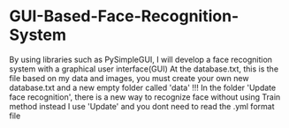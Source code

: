 # GUI-Based-Face-Recognition-System
By using libraries such as PySimpleGUI, I will develop a face recognition system with a graphical user interface(GUI)
At the database.txt, this is the file based on my data and images, you must create your own new database.txt and a new empty folder called 'data' !!!
In the folder 'Update face recognition', there is a new way to recognize face without using Train method instead I use 'Update' and you dont need to read the .yml format file
